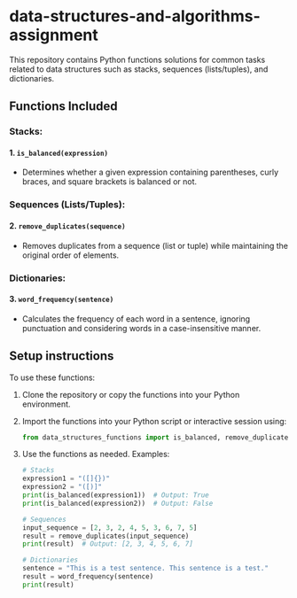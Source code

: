 # data-structures-and-algorithms-assignment

This repository contains Python functions  solutions for common tasks related to data structures such as stacks, sequences (lists/tuples), and dictionaries.

## Functions Included

### Stacks:

#### 1. `is_balanced(expression)`
- Determines whether a given expression containing parentheses, curly braces, and square brackets is balanced or not.

### Sequences (Lists/Tuples):

#### 2. `remove_duplicates(sequence)`
- Removes duplicates from a sequence (list or tuple) while maintaining the original order of elements.

### Dictionaries:

#### 3. `word_frequency(sentence)`
- Calculates the frequency of each word in a sentence, ignoring punctuation and considering words in a case-insensitive manner.

## Setup instructions

To use these functions:

1. Clone the repository or copy the functions into your Python environment.

2. Import the functions into your Python script or interactive session using:
    ```python
    from data_structures_functions import is_balanced, remove_duplicates, word_frequency
    ```

3. Use the functions as needed. Examples:
    ```python
    # Stacks
    expression1 = "([]{})"
    expression2 = "([)]"
    print(is_balanced(expression1))  # Output: True
    print(is_balanced(expression2))  # Output: False

    # Sequences
    input_sequence = [2, 3, 2, 4, 5, 3, 6, 7, 5]
    result = remove_duplicates(input_sequence)
    print(result)  # Output: [2, 3, 4, 5, 6, 7]

    # Dictionaries
    sentence = "This is a test sentence. This sentence is a test."
    result = word_frequency(sentence)
    print(result)
    ```
